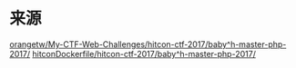 # 来源
[orangetw/My-CTF-Web-Challenges/hitcon-ctf-2017/baby^h-master-php-2017/](https://github.com/orangetw/My-CTF-Web-Challenges/tree/master/hitcon-ctf-2017/baby%5Eh-master-php-2017)
[hitconDockerfile/hitcon-ctf-2017/baby^h-master-php-2017/](https://github.com/Pr0phet/hitconDockerfile/tree/master/hitcon-ctf-2017/baby%5Eh-master-php-2017)